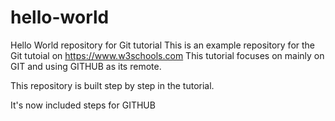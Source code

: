 # hello-world
Hello World repository for Git tutorial
This is an example repository for the Git tutoial on https://www.w3schools.com
This tutorial focuses on mainly on GIT and using GITHUB as its remote.

This repository is built step by step in the tutorial.

It's now included steps for GITHUB
